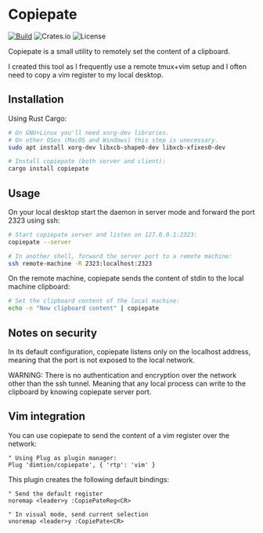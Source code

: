 # Copiepate

[![Build](https://github.com/dimtion/copiepate/actions/workflows/build.yml/badge.svg)](https://github.com/dimtion/copiepate/actions/workflows/build.yml)
![Crates.io](https://img.shields.io/crates/v/copiepate)
![License](https://img.shields.io/github/license/dimtion/copiepate)

Copiepate is a small utility to remotely set the content of a clipboard.

I created this tool as I frequently use a remote tmux+vim setup and I often
need to copy a vim register to my local desktop.

## Installation

Using Rust Cargo:
```bash
# On GNU+Linux you'll need xorg-dev libraries.
# On other OSes (MacOS and Windows) this step is unecessary.
sudo apt install xorg-dev libxcb-shape0-dev libxcb-xfixes0-dev

# Install copiepate (both server and client):
cargo install copiepate
```

## Usage

On your local desktop start the daemon in server mode and forward the port 2323
using ssh:

```bash
# Start copiepate server and listen on 127.0.0.1:2323:
copiepate --server

# In another shell, forward the server port to a remote machine:
ssh remote-machine -R 2323:localhost:2323
```

On the remote machine, copiepate sends the content of stdin to the local
machine clipboard:
```bash
# Set the clipboard content of the local machine:
echo -n "New clipboard content" | copiepate
```

## Notes on security

In its default configuration, copiepate listens only on the localhost address,
meaning that the port is not exposed to the local network.

WARNING: There is no authentication and encryption over the network other than
the ssh tunnel. Meaning that any local process can write to the clipboard by
knowing copiepate server port.

## Vim integration

You can use copiepate to send the content of a vim register over the network:
```vim
" Using Plug as plugin manager:
Plug 'dimtion/copiepate', { 'rtp': 'vim' }
```

This plugin creates the following default bindings:
```vim
" Send the default register
noremap <leader>y :CopiePateReg<CR>

" In visual mode, send current selection
vnoremap <leader>y :CopiePate<CR>
```
